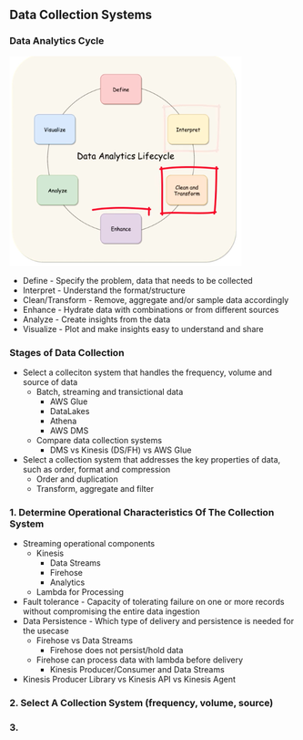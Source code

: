 ## Data Collection Systems

### Data Analytics Cycle

![cycle](https://github.com/marceloboeira/aws-certifications/blob/master/data-analytics-specialty/topics/1_collection/cycle.png?raw=true)

* Define - Specify the problem, data that needs to be collected
* Interpret - Understand the format/structure
* Clean/Transform - Remove, aggregate and/or sample data accordingly
* Enhance - Hydrate data with combinations or from different sources
* Analyze - Create insights from the data
* Visualize - Plot and make insights easy to understand and share

### Stages of Data Collection

* Select a colleciton system that handles the frequency, volume and source of data
  * Batch, streaming and transictional data
    * AWS Glue
    * DataLakes
    * Athena
    * AWS DMS
  * Compare data collection systems
    * DMS vs Kinesis (DS/FH) vs AWS Glue
* Select a collection system that addresses the key properties of data, such as order, format and compression
  * Order and duplication
  * Transform, aggregate and filter

### 1. Determine Operational Characteristics Of The Collection System

* Streaming operational components
  * Kinesis
    * Data Streams
    * Firehose
    * Analytics
  * Lambda for Processing
* Fault tolerance - Capacity of tolerating failure on one or more records without compromising the entire data ingestion
* Data Persistence - Which type of delivery and persistence is needed for the usecase
  * Firehose vs Data Streams
    * Firehose does not persist/hold data
  * Firehose can process data with lambda before delivery
    * Kinesis Producer/Consumer and Data Streams
* Kinesis Producer Library vs Kinesis API vs Kinesis Agent

### 2. Select A Collection System (frequency, volume, source)

### 3.
